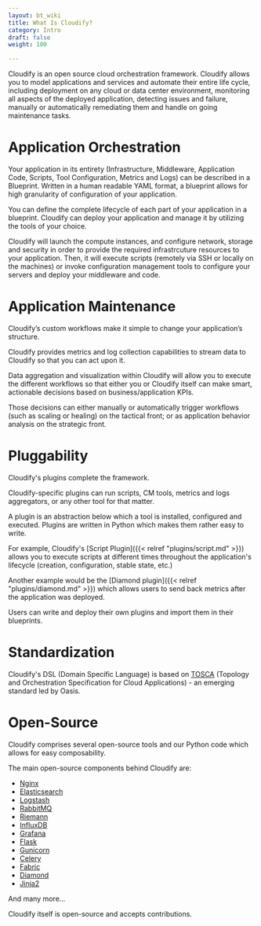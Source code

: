 ```yaml
---
layout: bt_wiki
title: What Is Cloudify?
category: Intro
draft: false
weight: 100

---
```


Cloudify is an open source cloud orchestration framework. Cloudify allows you to model applications and services and automate their entire life cycle, including deployment on any cloud or data center environment, monitoring all aspects of the deployed application, detecting issues and failure, manually or automatically remediating them and handle on going maintenance tasks.


# Application Orchestration

Your application in its entirety (Infrastructure, Middleware, Application Code, Scripts, Tool Configuration, Metrics and Logs) can be described in a Blueprint.
Written in a human readable YAML format, a blueprint allows for high granularity of configuration of your application.

You can define the complete lifecycle of each part of your application in a blueprint. Cloudify can deploy your application and manage it by utilizing the tools of your choice.

Cloudify will launch the compute instances, and configure network, storage and security in order to provide the required infrastrcuture resources to your application.
Then, it will execute scripts (remotely via SSH or locally on the machines) or invoke configuration management tools to configure your servers and deploy your middleware and code.

# Application Maintenance

Cloudify’s custom workflows make it simple to change your application’s structure.

Cloudify provides metrics and log collection capabilities to stream data to Cloudify so that you can act upon it.

Data aggregation and visualization within Cloudify will allow you to execute the different workflows so that either you or Cloudify itself can make smart, actionable decisions based on business/application KPIs.

Those decisions can either manually or automatically trigger workflows (such as scaling or healing) on the tactical front; or as application behavior analysis on the strategic front.


# Pluggability

Cloudify's plugins complete the framework.

Cloudify-specific plugins can run scripts, CM tools, metrics and logs aggregators, or any other tool for that matter.

A plugin is an abstraction below which a tool is installed, configured and executed. Plugins are written in Python which makes them rather easy to write.

For example, Cloudify's [Script Plugin]({{< relref "plugins/script.md" >}}) allows you to execute scripts at different times throughout the application's lifecycle (creation, configuration, stable state, etc.)

Another example would be the [Diamond plugin]({{< relref "plugins/diamond.md" >}}) which allows users to send back metrics after the application was deployed.

Users can write and deploy their own plugins and import them in their blueprints.

# Standardization

Cloudify's DSL (Domain Specific Language) is based on [TOSCA](https://www.oasis-open.org/committees/tc_home.php?wg_abbrev=tosca) (Topology and Orchestration Specification for Cloud Applications) - an emerging standard led by Oasis.


# Open-Source

Cloudify comprises several open-source tools and our Python code which allows for easy composability.

The main open-source components behind Cloudify are:

* [Nginx](http://nginx.com/)
* [Elasticsearch](https://www.elastic.co/products/elasticsearch)
* [Logstash](https://www.elastic.co/products/logstash)
* [RabbitMQ](http://www.rabbitmq.com/)
* [Riemann](http://riemann.io/)
* [InfluxDB](http://influxdb.com/)
* [Grafana](http://grafana.org/)
* [Flask](http://flask.pocoo.org/)
* [Gunicorn](http://gunicorn.org/)
* [Celery](http://www.celeryproject.org/)
* [Fabric](http://www.fabfile.org/)
* [Diamond](http://diamond.readthedocs.io/)
* [Jinja2](http://jinja.pocoo.org/docs/dev/)

And many more...

Cloudify itself is open-source and accepts contributions.
